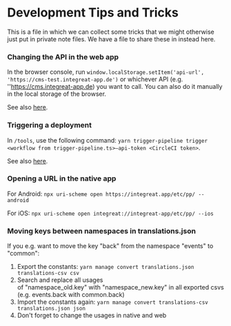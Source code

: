 # Development Tips and Tricks

This is a file in which we can collect some tricks that we might otherwise just put in private note files.
We have a file to share these in instead here.

### Changing the API in the web app

In the browser console, run `window.localStorage.setItem('api-url', 'https://cms-test.integreat-app.de')`
or whichever API (e.g. ''https://cms.integreat-app.de) you want to call. You can also do it manually in
the local storage of the browser.

See also [here](../web/README.md#cms).

### Triggering a deployment

In `/tools`, use the following command: `yarn trigger-pipeline trigger <workflow from trigger-pipeline.ts>—api-token <CircleCI token>`.

See also [here](./cicd.md#triggering-a-delivery).

### Opening a URL in the native app

For Android: `npx uri-scheme open https://integreat.app/etc/pp/ --android`

For iOS: `npx uri-scheme open integreat://integreat-app/etc/pp/ --ios`

### Moving keys between namespaces in translations.json

If you e.g. want to move the key "back" from the namespace "events" to "common":

1. Export the constants: `yarn manage convert translations.json translations-csv csv`
2. Search and replace all usages of "namespace_old.key" with "namespace_new.key" in all exported csvs (e.g. events.back with common.back)
3. Import the constants again: `yarn manage convert translations-csv translations.json json`
4. Don't forget to change the usages in native and web

